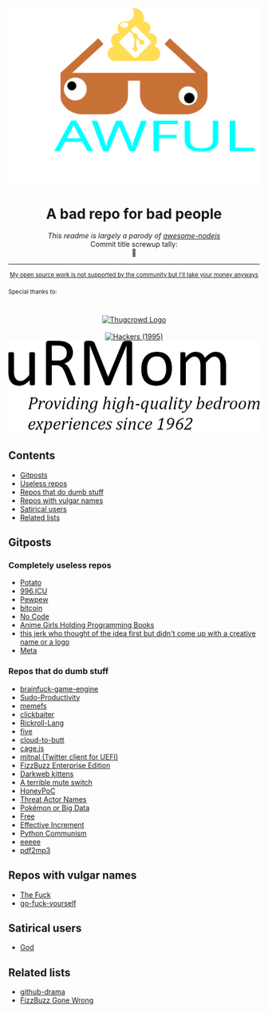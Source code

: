 ![bad memes](memes/awesome-logo-opt.svg)
<h1 align="center">
 A bad repo for bad people
</h1>
<p align="center">
 <i>This readme is largely a parody of <a href="https://github.com/sindresorhus/awesome-nodejs/blob/main/readme.md">awesome-nodejs</a></i><br>
 Commit title screwup tally:<br>
	💩
</p>
<hr>
<p align="center">
			<sup>
 <a href="https://github.com/sponsors/Plazmaz">My open source work is not supported by the community but I'll take your money anyways</a>
			</sup>
</p>		
<sup>Special thanks to:</sup>
<div align="center">
		<br>
		<br>
  <a href="https://thugcrowd.com/">
    <img src=https://user-images.githubusercontent.com/1331014/149825656-526aab0a-f7d0-41ca-aa91-dbddf8f7618c.png alt="Thugcrowd Logo" width=512/>
  </a>
		<br>
		<br>
  <a href="https://en.wikipedia.org/wiki/Hackers_(film)">
  <img src=https://user-images.githubusercontent.com/1331014/149826629-a419fb19-a9ce-4e19-b297-ba7c7881a0f6.png alt="Hackers (1995)" width=512>
 </a>
  <a href="#lol">
    <img src=memes/urMom.png alt="Your Mom" width=512>
 </a>
</div>

## Contents

- [Gitposts](#gitposts)
 - [Useless repos](#completely-useless-repos)
 - [Repos that do dumb stuff](#repos-that-do-dumb-stuff)
- [Repos with vulgar names](#repos-with-vulgar-names)
- [Satirical users](#dumb-users)
- [Related lists](#related-lists)

## Gitposts
### Completely useless repos
- [Potato](https://github.com/drtshock/Potato)
- [996.ICU](https://github.com/996icu/996.ICU)
- [Pewpew](https://github.com/hrbrmstr/pewpew)
- [bitcoin](https://github.com/bitcoin/bitcoin)
- [No Code](https://github.com/kelseyhightower/nocode)
- [Anime Girls Holding Programming Books](https://github.com/cat-milk/Anime-Girls-Holding-Programming-Books)
- [this jerk who thought of the idea first but didn't come up with a creative name or a logo](https://github.com/terremoth/awesome-hilarious-repos)
- [Meta](/README.md)
### Repos that do dumb stuff 
- [brainfuck-game-engine](https://github.com/MatheusAvellar/brainfuck-game-engine)
- [Sudo-Productivity](https://github.com/kyle8998/Sudo-Productivity)
- [memefs](https://github.com/svenstaro/memefs.git)
- [clickbaiter](https://github.com/cbrgm/clickbaiter)
- [Rickroll-Lang](https://github.com/Rick-Lang/rickroll-lang)
- [five](https://github.com/jackdclark/five)
- [cloud-to-butt](https://github.com/panicsteve/cloud-to-butt)
- [cage.js](https://github.com/hristozov/cage.js)
- [mitnal (Twitter client for UEFI)](https://github.com/arata-nvm/mitnal)
- [FizzBuzz Enterprise Edition](https://github.com/EnterpriseQualityCoding/FizzBuzzEnterpriseEdition)
- [Darkweb kittens](https://github.com/alexhaydock/DarkwebKittens)
- [A terrible mute switch](https://github.com/EelisRouvinen/mute-switch)
- [HoneyPoC](https://github.com/ZephrFish/CVE-2020-1350_HoneyPoC)
- [Threat Actor Names](https://github.com/Plazmaz/threat-actor-names)
- [Pokémon or Big Data](https://github.com/pixelastic/pokemonorbigdata)
- [Free](https://github.com/adam-mcdaniel/free)
- [Effective Increment](https://github.com/anikait1/EffectiveIncrement)
- [Python Communism](https://github.com/jokteur/python_communism)
- [eeeee](https://github.com/eeeeeeeeeeeeeeeeeeeeeeeeeeeeeeee/eeeeeeeeeeeeeeeeeeeeeeeeeeeeeeeeeeeeeeeeeeeeeeeeeeeeeeeeeeeeeeeeeeeeeeeeeeeeeeeeeeeeeeeeeeeeeeeeeeee/blob/eeeeeeeeeeeeeeeeeeeeeeee/eee.c)
- [pdf2mp3](https://github.com/xen0bit/pdf2mp3)


## Repos with vulgar names
- [The Fuck](https://github.com/nvbn/thefuck)
- [go-fuck-yourself](https://github.com/adamryman/go-fuck-yourself)

## Satirical users
- [God](https://github.com/god)

## Related lists
- [github-drama](https://github.com/nikolas/github-drama/)
- [FizzBuzz Gone Wrong](https://github.com/chunfeilung/fizzbuzz)
